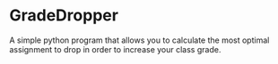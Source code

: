 # GradeDropper
A simple python program that allows you to calculate the most optimal assignment to drop in order to increase your class grade.
